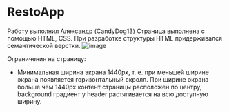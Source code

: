 # RestoApp

Работу выполнил Александр (CandyDog13)
Страница выполнена с помощью HTML, CSS. При разработке структуры HTML придерживался семантической верстки.
![image](https://github.com/user-attachments/assets/aa147674-f556-4b65-987a-7dfdcaae53f7)

Ограничения на страницу:
- Минимальная ширина экрана 1440px, т. е. при меньшей ширине экрана появляется горизонтальный скролл. При ширине экрана больше чем 1440px контент страницы расположен по центру, background градиент у header растягивается на всю доступную ширину.
